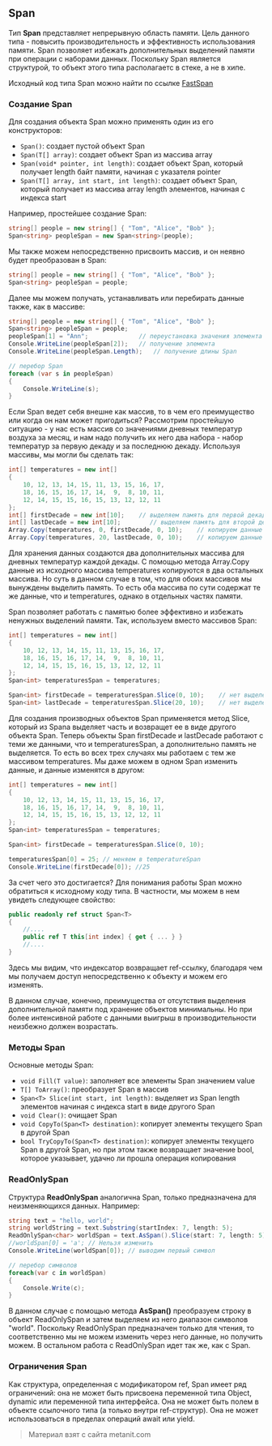 ## Span

Тип **Span** представляет непрерывную область памяти. Цель данного типа - повысить производительность и эффективность использования памяти. Span позволяет избежать дополнительных выделений памяти при операции с наборами данных. Поскольку Span является структурой, то объект этого типа располагаетс в стеке, а не в хипе.

Исходный код типа Span можно найти по ссылке [FastSpan](https://github.com/dotnet/coreclr/blob/master/src/System.Private.CoreLib/shared/System/Span.Fast.cs)

### Создание Span

Для создания объекта Span можно применять один из его конструкторов:
- `Span()`: создает пустой объект Span
- `Span(T[] array)`: создает объект Span из массива array
- `Span(void* pointer, int length)`: создает объект Span, который получает length байт памяти, начиная с указателя pointer
- `Span(T[] array, int start, int length)`: создает объект Span, который получает из массива array length элементов, начиная с индекса start

Например, простейшее создание Span:

```cs
string[] people = new string[] { "Tom", "Alice", "Bob" };
Span<string> peopleSpan = new Span<string>(people);
```

Мы также можем непосредственно присвоить массив, и он неявно будет преобразован в Span:

```cs
string[] people = new string[] { "Tom", "Alice", "Bob" };
Span<string> peopleSpan = people;
```

Далее мы можем получать, устанавливать или перебирать данные также, как в массиве:

```cs
string[] people = new string[] { "Tom", "Alice", "Bob" };
Span<string> peopleSpan = people;
peopleSpan[1] = "Ann";              // переустановка значения элемента
Console.WriteLine(peopleSpan[2]);   // получение элемента
Console.WriteLine(peopleSpan.Length);   // получение длины Span

// перебор Span
foreach (var s in peopleSpan)
{
    Console.WriteLine(s);
}
```

Если Span ведет себя внешне как массив, то в чем его преимущество или когда он нам может пригодиться? Рассмотрим простейшую ситуацию - у нас есть массив со значениями дневных температур воздуха за месяц, и нам надо получить их него два набора - набор температур за первую декаду и за последнюю декаду. Используя массивы, мы могли бы сделать так:

```cs
int[] temperatures = new int[]
{
    10, 12, 13, 14, 15, 11, 13, 15, 16, 17,
    18, 16, 15, 16, 17, 14,  9,  8, 10, 11,
    12, 14, 15, 15, 16, 15, 13, 12, 12, 11
};
int[] firstDecade = new int[10];    // выделяем память для первой декады
int[] lastDecade = new int[10];        // выделяем память для второй декады
Array.Copy(temperatures, 0, firstDecade, 0, 10);    // копируем данные в первый массив
Array.Copy(temperatures, 20, lastDecade, 0, 10);    // копируем данные во второй массив
```

Для хранения данных создаются два дополнительных массива для дневных температур каждой декады. С помощью метода Array.Copy данные из исходного массива temperatures копируются в два остальных массива. Но суть в данном случае в том, что для обоих массивов мы вынуждены выделить память. То есть оба массива по сути содержат те же данные, что и temperatures, однако в отдельных частях памяти.

Span позволяет работать с памятью более эффективно и избежать ненужных выделений памяти. Так, используем вместо массивов Span:

```cs
int[] temperatures = new int[]
{
    10, 12, 13, 14, 15, 11, 13, 15, 16, 17,
    18, 16, 15, 16, 17, 14,  9,  8, 10, 11,
    12, 14, 15, 15, 16, 15, 13, 12, 12, 11
};
Span<int> temperaturesSpan = temperatures;

Span<int> firstDecade = temperaturesSpan.Slice(0, 10);    // нет выделения памяти под данные
Span<int> lastDecade = temperaturesSpan.Slice(20, 10);    // нет выделения памяти под данные
```

Для создания производных объектов Span применяется метод Slice, который из Spana выделяет часть и возвращет ее в виде другого объекта Span. Теперь объекты Span firstDecade и lastDecade работают с теми же данными, что и temperaturesSpan, а дополнительно память не выделяется. То есть во всех трех случаях мы работаем с тем же массивом temperatures. Мы даже можем в одном Span изменить данные, и данные изменятся в другом:

```cs
int[] temperatures = new int[]
{
    10, 12, 13, 14, 15, 11, 13, 15, 16, 17,
    18, 16, 15, 16, 17, 14,  9,  8, 10, 11,
    12, 14, 15, 15, 16, 15, 13, 12, 12, 11
};
Span<int> temperaturesSpan = temperatures;

Span<int> firstDecade = temperaturesSpan.Slice(0, 10);

temperaturesSpan[0] = 25; // меняем в temperatureSpan
Console.WriteLine(firstDecade[0]); //25
```

За счет чего это достигается? Для понимания работы Span можно обратиться к исходному коду типа. В частности, мы можем в нем увидеть следующее свойство:

```cs
public readonly ref struct Span<T>
{
    //....
    public ref T this[int index] { get { ... } }
    //....
}
```

Здесь мы видим, что индексатор возвращает ref-ссылку, благодаря чем мы получаем доступ непосредственно к объекту и можем его изменять.

В данном случае, конечно, преимущества от отсутствия выделения дополнительной памяти под хранение объектов минимальны. Но при более интенсивной работе с данными выигрыш в производительности неизбежно должен возрастать.

### Методы Span

Основные методы Span:
- `void Fill(T value)`: заполняет все элементы Span значением value
- `T[] ToArray()`: преобразует Span в массив
- `Span<T> Slice(int start, int length)`: выделяет из Span length элементов начиная с индекса start в виде другого Span
- `void Clear()`: очищает Span
- `void CopyTo(Span<T> destination)`: копирует элементы текущего Span в другой Span
- `bool TryCopyTo(Span<T> destination)`: копирует элементы текущего Span в другой Span, но при этом также возвращает значение bool, 
которое указывает, удачно ли прошла операция копирования

### ReadOnlySpan

Структура **ReadOnlySpan** аналогична Span, только предназначена для неизменяющихся данных. Например:

```cs
string text = "hello, world";
string worldString = text.Substring(startIndex: 7, length: 5);              // есть выделение памяти под символы
ReadOnlySpan<char> worldSpan = text.AsSpan().Slice(start: 7, length: 5); // нет выделения памяти под символы
//worldSpan[0] = 'a'; // Нельзя изменить
Console.WriteLine(worldSpan[0]); // выводим первый символ

// перебор символов
foreach(var c in worldSpan)
{
    Console.Write(c);
}
```

В данном случае с помощью метода **AsSpan()** преобразуем строку в объект ReadOnlySpan<char> и затем выделяем из него диапазон символов "world". Поскольку ReadOnlySpan предназначен только для чтения, то соответственно мы не можем изменить через него данные, но получить можем. В остальном работа с ReadOnlySpan идет так же, как с Span.

### Ограничения Span

Как структура, определенная с модификатором ref, Span имеет ряд ограничений: она не может быть присвоена переменной типа Object, dynamic или переменной типа интерфейса. Она не может быть полем в объекте ссылочного типа (а только внутри ref-структур). Она не может использоваться в пределах операций await или yield.


> Материал взят с сайта metanit.com